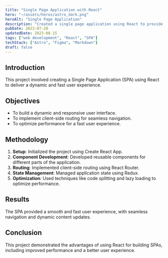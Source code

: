 ```yaml
---
title: "Single Page Application with React"
hero: "~/assets/heros/astro_dark.png"
heroAlt: "Single Page Application"
description: "Created a single page application using React to provide a dynamic and fast user experience."
pubDate: 2023-07-20
updatedDate: 2023-08-15
tags: ["web development", "React", "SPA"]
techStack: ["Astro", "Figma", "Markdown"]
draft: false
---
```


## Introduction

This project involved creating a Single Page Application (SPA) using React to deliver a dynamic and fast user experience.

## Objectives

- To build a dynamic and responsive user interface.
- To implement client-side routing for seamless navigation.
- To optimize performance for a fast user experience.

## Methodology

1. **Setup**: Initialized the project using Create React App.
2. **Component Development**: Developed reusable components for different parts of the application.
3. **Routing**: Implemented client-side routing using React Router.
4. **State Management**: Managed application state using Redux.
5. **Optimization**: Used techniques like code splitting and lazy loading to optimize performance.

## Results

The SPA provided a smooth and fast user experience, with seamless navigation and dynamic content updates.

## Conclusion

This project demonstrated the advantages of using React for building SPAs, including improved performance and a better user experience.
